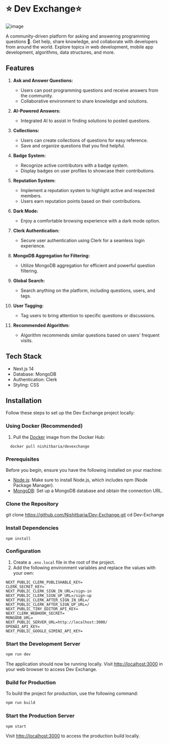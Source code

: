 # ⭐ Dev Exchange⭐


![image](https://github.com/Nishitbaria/Dev-Exchange/assets/85815172/154b1c51-8799-497c-96ab-5c7bad6c9e74)



A community-driven platform for asking and answering programming questions 💙. Get help, share knowledge, and collaborate with developers from around the world. Explore topics in web development, mobile app development, algorithms, data structures, and more.

## Features

1. **Ask and Answer Questions:**
   - Users can post programming questions and receive answers from the community.
   - Collaborative environment to share knowledge and solutions.

2. **AI-Powered Answers:**
   - Integrated AI to assist in finding solutions to posted questions.

3. **Collections:**
   - Users can create collections of questions for easy reference.
   - Save and organize questions that you find helpful.

4. **Badge System:**
   - Recognize active contributors with a badge system.
   - Display badges on user profiles to showcase their contributions.

5. **Reputation System:**
   - Implement a reputation system to highlight active and respected members.
   - Users earn reputation points based on their contributions.

6. **Dark Mode:**
   - Enjoy a comfortable browsing experience with a dark mode option.

7. **Clerk Authentication:**
   - Secure user authentication using Clerk for a seamless login experience.

8. **MongoDB Aggregation for Filtering:**
   - Utilize MongoDB aggregation for efficient and powerful question filtering.

9. **Global Search:**
   - Search anything on the platform, including questions, users, and tags.

10. **User Tagging:**
    - Tag users to bring attention to specific questions or discussions.

11. **Recommended Algorithm:**
    - Algorithm recommends similar questions based on users' frequent visits.

## Tech Stack

- Next.js 14
- Database: MongoDB
- Authentication: Clerk
- Styling: CSS



## Installation

Follow these steps to set up the Dev Exchange project locally:


### Using Docker (Recommended)

1. Pull the [Docker](https://hub.docker.com/r/nishitbaria/devexchange) image from the Docker Hub:


```   docker pull nishitbaria/devexchange ```


### Prerequisites

Before you begin, ensure you have the following installed on your machine:

- [Node.js](https://nodejs.org/): Make sure to install Node.js, which includes npm (Node Package Manager).
- [MongoDB](https://www.mongodb.com/): Set up a MongoDB database and obtain the connection URL.

### Clone the Repository


git clone https://github.com/Nishitbaria/Dev-Exchange.git
cd Dev-Exchange


### Install Dependencies

```
npm install
```

### Configuration

1. Create a `.env.local` file in the root of the project.
2. Add the following environment variables and replace the values with your own:

```env
NEXT_PUBLIC_CLERK_PUBLISHABLE_KEY=
CLERK_SECRET_KEY=
NEXT_PUBLIC_CLERK_SIGN_IN_URL=/sign-in
NEXT_PUBLIC_CLERK_SIGN_UP_URL=/sign-up
NEXT_PUBLIC_CLERK_AFTER_SIGN_IN_URL=/
NEXT_PUBLIC_CLERK_AFTER_SIGN_UP_URL=/
NEXT_PUBLIC_TINY_EDITOR_API_KEY=
NEXT_CLERK_WEBHOOK_SECRET=
MONGODB_URL=
NEXT_PUBLIC_SERVER_URL=http://localhost:3000/
OPENAI_API_KEY=
NEXT_PUBLIC_GOOGLE_GIMINI_API_KEY=
```

### Start the Development Server

```bash
npm run dev
```

The application should now be running locally. Visit [http://localhost:3000](http://localhost:3000) in your web browser to access Dev Exchange.

### Build for Production

To build the project for production, use the following command:

```bash
npm run build
```

### Start the Production Server

```bash
npm start
```

Visit [http://localhost:3000](http://localhost:3000) to access the production build locally.
